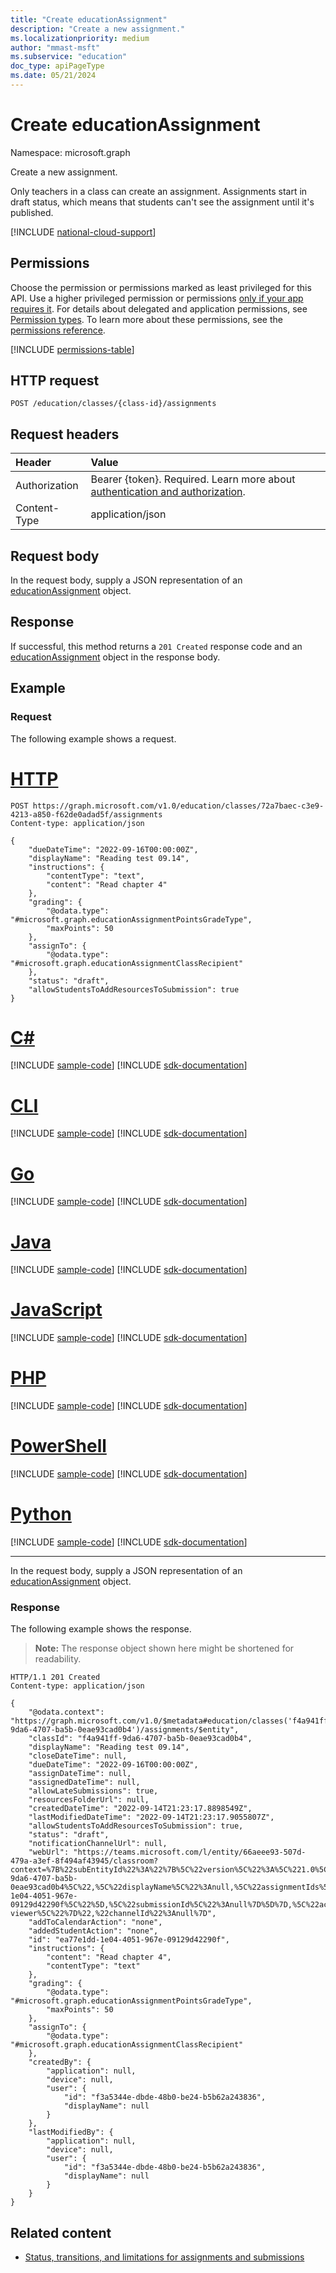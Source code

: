 ```yaml
---
title: "Create educationAssignment"
description: "Create a new assignment."
ms.localizationpriority: medium
author: "mmast-msft"
ms.subservice: "education"
doc_type: apiPageType
ms.date: 05/21/2024
---
```


# Create educationAssignment

Namespace: microsoft.graph

Create a new assignment.

Only teachers in a class can create an assignment. Assignments start in draft status, which means that students can't see the assignment until it's published.

[!INCLUDE [national-cloud-support](../../includes/global-only.md)]

## Permissions
Choose the permission or permissions marked as least privileged for this API. Use a higher privileged permission or permissions [only if your app requires it](/graph/permissions-overview#best-practices-for-using-microsoft-graph-permissions). For details about delegated and application permissions, see [Permission types](/graph/permissions-overview#permission-types). To learn more about these permissions, see the [permissions reference](/graph/permissions-reference).

<!-- { "blockType": "permissions", "name": "educationclass_post_assignments" } -->
[!INCLUDE [permissions-table](../includes/permissions/educationclass-post-assignments-permissions.md)]

## HTTP request
<!-- { "blockType": "ignored" } -->
```http
POST /education/classes/{class-id}/assignments
```
## Request headers
| Header       | Value |
|:---------------|:--------|
|Authorization|Bearer {token}. Required. Learn more about [authentication and authorization](/graph/auth/auth-concepts).|
| Content-Type  | application/json  |

## Request body
In the request body, supply a JSON representation of an [educationAssignment](../resources/educationassignment.md) object.

## Response
If successful, this method returns a `201 Created` response code and an [educationAssignment](../resources/educationassignment.md) object in the response body.

## Example
### Request
The following example shows a request.

# [HTTP](#tab/http)
<!-- {
  "blockType": "request",
  "name": "create_educationassignment_from_educationclass"
}-->
```http
POST https://graph.microsoft.com/v1.0/education/classes/72a7baec-c3e9-4213-a850-f62de0adad5f/assignments
Content-type: application/json

{
    "dueDateTime": "2022-09-16T00:00:00Z",
    "displayName": "Reading test 09.14",
    "instructions": {
        "contentType": "text",
        "content": "Read chapter 4"
    },
    "grading": {
        "@odata.type": "#microsoft.graph.educationAssignmentPointsGradeType",
        "maxPoints": 50
    },
    "assignTo": {
        "@odata.type": "#microsoft.graph.educationAssignmentClassRecipient"
    },
    "status": "draft",
    "allowStudentsToAddResourcesToSubmission": true
}
```

# [C#](#tab/csharp)
[!INCLUDE [sample-code](../includes/snippets/csharp/create-educationassignment-from-educationclass-csharp-snippets.md)]
[!INCLUDE [sdk-documentation](../includes/snippets/snippets-sdk-documentation-link.md)]

# [CLI](#tab/cli)
[!INCLUDE [sample-code](../includes/snippets/cli/create-educationassignment-from-educationclass-cli-snippets.md)]
[!INCLUDE [sdk-documentation](../includes/snippets/snippets-sdk-documentation-link.md)]

# [Go](#tab/go)
[!INCLUDE [sample-code](../includes/snippets/go/create-educationassignment-from-educationclass-go-snippets.md)]
[!INCLUDE [sdk-documentation](../includes/snippets/snippets-sdk-documentation-link.md)]

# [Java](#tab/java)
[!INCLUDE [sample-code](../includes/snippets/java/create-educationassignment-from-educationclass-java-snippets.md)]
[!INCLUDE [sdk-documentation](../includes/snippets/snippets-sdk-documentation-link.md)]

# [JavaScript](#tab/javascript)
[!INCLUDE [sample-code](../includes/snippets/javascript/create-educationassignment-from-educationclass-javascript-snippets.md)]
[!INCLUDE [sdk-documentation](../includes/snippets/snippets-sdk-documentation-link.md)]

# [PHP](#tab/php)
[!INCLUDE [sample-code](../includes/snippets/php/create-educationassignment-from-educationclass-php-snippets.md)]
[!INCLUDE [sdk-documentation](../includes/snippets/snippets-sdk-documentation-link.md)]

# [PowerShell](#tab/powershell)
[!INCLUDE [sample-code](../includes/snippets/powershell/create-educationassignment-from-educationclass-powershell-snippets.md)]
[!INCLUDE [sdk-documentation](../includes/snippets/snippets-sdk-documentation-link.md)]

# [Python](#tab/python)
[!INCLUDE [sample-code](../includes/snippets/python/create-educationassignment-from-educationclass-python-snippets.md)]
[!INCLUDE [sdk-documentation](../includes/snippets/snippets-sdk-documentation-link.md)]

---

In the request body, supply a JSON representation of an [educationAssignment](../resources/educationassignment.md) object.

### Response
The following example shows the response.

>**Note:** The response object shown here might be shortened for readability.

<!-- {
  "blockType": "response",
  "truncated": true,
  "@odata.type": "microsoft.graph.educationAssignment"
} -->
```http
HTTP/1.1 201 Created
Content-type: application/json

{
    "@odata.context": "https://graph.microsoft.com/v1.0/$metadata#education/classes('f4a941ff-9da6-4707-ba5b-0eae93cad0b4')/assignments/$entity",
    "classId": "f4a941ff-9da6-4707-ba5b-0eae93cad0b4",
    "displayName": "Reading test 09.14",
    "closeDateTime": null,
    "dueDateTime": "2022-09-16T00:00:00Z",
    "assignDateTime": null,
    "assignedDateTime": null,
    "allowLateSubmissions": true,
    "resourcesFolderUrl": null,
    "createdDateTime": "2022-09-14T21:23:17.8898549Z",
    "lastModifiedDateTime": "2022-09-14T21:23:17.9055807Z",
    "allowStudentsToAddResourcesToSubmission": true,
    "status": "draft",
    "notificationChannelUrl": null,
    "webUrl": "https://teams.microsoft.com/l/entity/66aeee93-507d-479a-a3ef-8f494af43945/classroom?context=%7B%22subEntityId%22%3A%22%7B%5C%22version%5C%22%3A%5C%221.0%5C%22,%5C%22config%5C%22%3A%7B%5C%22classes%5C%22%3A%5B%7B%5C%22id%5C%22%3A%5C%22f4a941ff-9da6-4707-ba5b-0eae93cad0b4%5C%22,%5C%22displayName%5C%22%3Anull,%5C%22assignmentIds%5C%22%3A%5B%5C%22ea77e1dd-1e04-4051-967e-09129d42290f%5C%22%5D,%5C%22submissionId%5C%22%3Anull%7D%5D%7D,%5C%22action%5C%22%3A%5C%22navigate%5C%22,%5C%22view%5C%22%3A%5C%22assignment-viewer%5C%22%7D%22,%22channelId%22%3Anull%7D",
    "addToCalendarAction": "none",
    "addedStudentAction": "none",
    "id": "ea77e1dd-1e04-4051-967e-09129d42290f",
    "instructions": {
        "content": "Read chapter 4",
        "contentType": "text"
    },
    "grading": {
        "@odata.type": "#microsoft.graph.educationAssignmentPointsGradeType",
        "maxPoints": 50
    },
    "assignTo": {
        "@odata.type": "#microsoft.graph.educationAssignmentClassRecipient"
    },
    "createdBy": {
        "application": null,
        "device": null,
        "user": {
            "id": "f3a5344e-dbde-48b0-be24-b5b62a243836",
            "displayName": null
        }
    },
    "lastModifiedBy": {
        "application": null,
        "device": null,
        "user": {
            "id": "f3a5344e-dbde-48b0-be24-b5b62a243836",
            "displayName": null
        }
    }
}
```

## Related content

* [Status, transitions, and limitations for assignments and submissions](/graph/assignments-submissions-status-transition)

<!-- uuid: 8fcb5dbc-d5aa-4681-8e31-b001d5168d79
2015-10-25 14:57:30 UTC -->
<!--
{
  "type": "#page.annotation",
  "description": "Create educationAssignment",
  "keywords": "",
  "section": "documentation",
  "tocPath": "",
  "suppressions": []
}
-->
